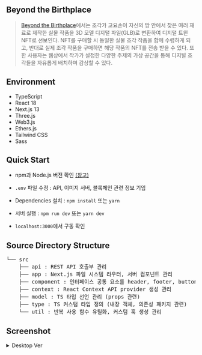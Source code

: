 ## Beyond the Birthplace

> [Beyond the Birthplace](https://beyondthebirthplace.kr)에서는 조각가 고요손이 자신의 방 안에서 찾은 여러 재료로 제작한 실물 작품을 3D 모델 디지털 파일(GLB)로 변환하여 디지털 트윈 NFT로 선보인다. NFT를 구매할 시 동일한 실물 조각 작품을 함께 수령하게 되고, 반대로 실제 조각 작품을 구매하면 해당 작품의 NFT를 전송 받을 수 있다. 또한 사용자는 웹상에서 작가가 설정한 다양한 주제의 가상 공간을 통해 디지털 조각들을 자유롭게 배치하며 감상할 수 있다.

## Environment

- TypeScript
- React 18
- Next.js 13
- Three.js
- Web3.js
- Ethers.js
- Tailwind CSS
- Sass

## Quick Start

- npm과 Node.js 버전 확인 [(참고)](https://nextjs.org/docs/pages/building-your-application/upgrading/version-13)

- `.env` 파일 수정 : API, 이미지 서버, 블록체인 관련 정보 기입
  
- Dependencies 설치 : `npm install` 또는 `yarn`
  
- 서버 실행 : `npm run dev` 또는 `yarn dev`
  
- `localhost:3000`에서 구동 확인

## Source Directory Structure  

<pre>
└── src
    ├── api : REST API 호출부 관리
    ├── app : Next.js 파일 시스템 라우터, 서버 컴포넌트 관리
    ├── component : 인터페이스 공통 요소를 header, footer, button, input, modal 등과 같은 속성 분류로 관리
    ├── context : React Context API provider 생성 관리
    ├── model : TS 타입 선언 관리 (props 관련)
    ├── type : TS 커스텀 타입 정의 (내장 객체, 의존성 패키지 관련)
    └── util : 반복 사용 함수 유틸화, 커스텀 훅 생성 관리
</pre>  

## Screenshot  

<details>
  <summary>Desktop Ver</summary>
  <img src="https://github.com/kjiye/btb-service-client/assets/31784160/af86ece0-1af7-44fb-a9fc-2aae2f508c28" alt="ref1">  
  <img src="https://github.com/kjiye/btb-service-client/assets/31784160/a8f19204-1f4c-4074-b0b5-3c2188374ee8" alt="ref2">
  <img src="https://github.com/kjiye/btb-service-client/assets/31784160/06a4328f-b63d-4941-8480-3979d9d72207" alt="ref3">
  <img src="https://github.com/kjiye/btb-service-client/assets/31784160/37533512-0613-4580-bf87-db973d5fba3b" alt="ref4">
</details>

    
